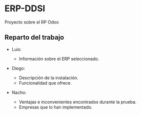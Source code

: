 # ERP-DDSI
Proyecto sobre el RP Odoo

## Reparto del trabajo

- Luis:
    * Información sobre el ERP seleccionado.

- Diego:
    * Descripción de la instalación.  
    * Funcionalidad que ofrece.  

- Nacho:
    * Ventajas e inconvenientes encontrados durante la prueba.  
    * Empresas que lo han implementado.
